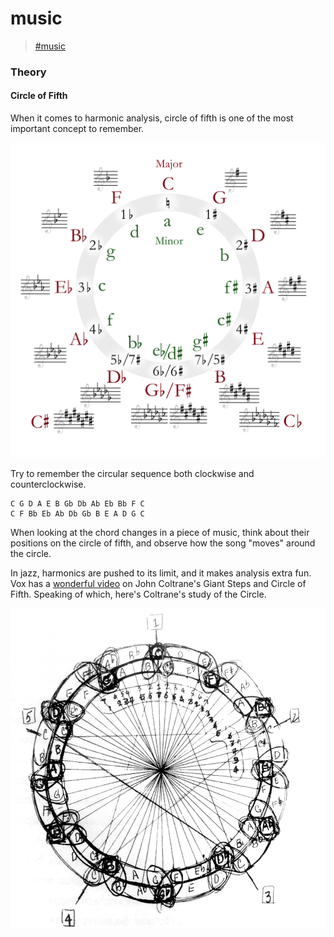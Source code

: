 # music

> [\#music](https://dotcli.github.io/memex/#type-music)

### Theory

#### Circle of Fifth

When it comes to harmonic analysis, circle of fifth is one of the most important concept to remember.

![Circle of Fifth Deluxe](../../assets/circle_of_fifths_deluxe_4.svg)

Try to remember the circular sequence both clockwise and counterclockwise.

```text
C G D A E B Gb Db Ab Eb Bb F C
C F Bb Eb Ab Db Gb B E A D G C
```

When looking at the chord changes in a piece of music, think about their positions on the circle of fifth, and observe how the song "moves" around the circle.

In jazz, harmonics are pushed to its limit, and it makes analysis extra fun. Vox has a [wonderful video](https://www.youtube.com/watch?v=62tIvfP9A2w) on John Coltrane's Giant Steps and Circle of Fifth. Speaking of which, here's Coltrane's study of the Circle.

![There&apos;s an error in this study. Can you spot it?](../../assets/coltrane-cof.jpg)

